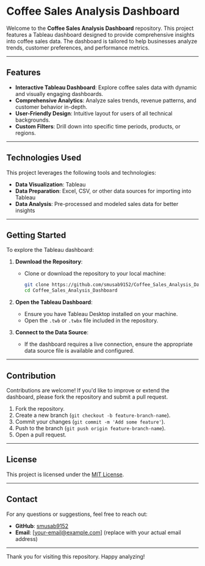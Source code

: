 # Coffee Sales Analysis Dashboard

Welcome to the **Coffee Sales Analysis Dashboard** repository. This project features a Tableau dashboard designed to provide comprehensive insights into coffee sales data. The dashboard is tailored to help businesses analyze trends, customer preferences, and performance metrics.

---

## Features

- **Interactive Tableau Dashboard**: Explore coffee sales data with dynamic and visually engaging dashboards.
- **Comprehensive Analytics**: Analyze sales trends, revenue patterns, and customer behavior in-depth.
- **User-Friendly Design**: Intuitive layout for users of all technical backgrounds.
- **Custom Filters**: Drill down into specific time periods, products, or regions.

---

## Technologies Used

This project leverages the following tools and technologies:

- **Data Visualization**: Tableau
- **Data Preparation**: Excel, CSV, or other data sources for importing into Tableau
- **Data Analysis**: Pre-processed and modeled sales data for better insights

---

## Getting Started

To explore the Tableau dashboard:

1. **Download the Repository**:
   - Clone or download the repository to your local machine:
     ```bash
     git clone https://github.com/smusab9152/Coffee_Sales_Analysis_Dashboard.git
     cd Coffee_Sales_Analysis_Dashboard
     ```

2. **Open the Tableau Dashboard**:
   - Ensure you have Tableau Desktop installed on your machine.
   - Open the `.twb` or `.twbx` file included in the repository.

3. **Connect to the Data Source**:
   - If the dashboard requires a live connection, ensure the appropriate data source file is available and configured.

---

## Contribution

Contributions are welcome! If you'd like to improve or extend the dashboard, please fork the repository and submit a pull request.

1. Fork the repository.
2. Create a new branch (`git checkout -b feature-branch-name`).
3. Commit your changes (`git commit -m 'Add some feature'`).
4. Push to the branch (`git push origin feature-branch-name`).
5. Open a pull request.

---

## License

This project is licensed under the [MIT License](LICENSE).

---

## Contact

For any questions or suggestions, feel free to reach out:

- **GitHub**: [smusab9152](https://github.com/smusab9152)
- **Email**: [your-email@example.com] (replace with your actual email address)

---

Thank you for visiting this repository. Happy analyzing!
